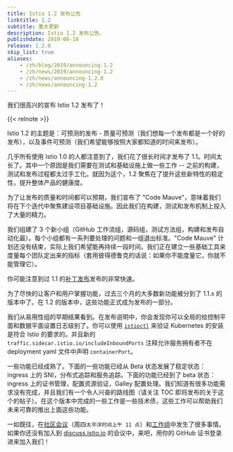 ```yaml
---
title: Istio 1.2 发布公告
linktitle: 1.2
subtitle: 重大更新
description: Istio 1.2 发布公告。
publishdate: 2019-06-18
release: 1.2.0
skip_list: true
aliases:
    - /zh/blog/2019/announcing-1.2
    - /zh/news/2019/announcing-1.2
    - /zh/news/announcing-1.2.0
    - /zh/news/announcing-1.2
---
```


我们很高兴的宣布 Istio 1.2 发布了！

{{< relnote >}}

Istio 1.2 的主题是：可预测的发布 - 质量可预测（我们想每一个发布都是一个好的发布），以及事件可预测（我们希望能够按照大家都知道的时间来发布）。

几乎所有使用 Istio 1.0 的人都注意到了，我们花了很长时间才发布了 1.1。时间太长了。其中一个原因是我们需要在测试和基础设施上做一些工作 -- 之前的构建，测试和发布过程都太过手工化。就因为这个，1.2 聚焦在了提升这些新特性的稳定性，提升整体产品的健康度。

为了让发布的质量和时间都可以预期，我们宣布了 "Code Mauve"，意味着我们将在下个迭代中聚焦建设项目基础设施。因此我们在构建，测试和发布机制上投入了大量的精力。

我们组建了 3 个新小组（GitHub 工作流组，源码组，测试方法组，构建和发布自动化最）。每个小组都有一系列要处理的问题和一组退出标准。"Code Mauve" 计划还没有结束，实际上我们希望能再持续一段时间。我们正在建立一些基础工具来度量每个团队定出来的指标（套用彼得德鲁克的话说：如果你不能度量它，你就不能管理它）。

你可能注意到过 1.1 的[补丁发布](/zh/news/)发布的非常快速。

为了尽快的让客户和用户掌握功能，过去三个月的大多数新功能被分到了 1.1.x 的版本中了。在 1.2 的版本中，这些功能正式成为发布的一部分。

我们从易用性组的早期结果看到。在发布说明中，你会发现你可以全局的给控制平面和数据平面设置日志级别了。你可以使用 [`istioctl`](/zh/docs/reference/commands/istioctl) 来验证 Kubernetes 的安装是符合 Istio 的要求的。并且新的 `traffic.sidecar.istio.io/includeInboundPorts` 注释允许服务拥有者不在 deployment yaml 文件中声明 `containerPort`。

一些功能已经成熟了。下面的一些功能已经从 Beta 状态发展了稳定状态：ingress 上的 SNI，分布式追踪和服务追踪。下面的功能已经到了 beta 状态：ingress 上的证书管理，配置资源验证，Galley 配置处理。我们知道有很多功能需求没有完成，并且我们有一个令人兴奋的路线图（请关注 TOC 即将发布的关于这个的帖子）。在这个版本中完成的一些工作是一些技术债，这些工作可以帮助我们未来可靠的推出上面这些功能。

一如既往，在[社区会议](https://github.com/istio/community#community-meeting)（周四`太平洋时间上午 11 点`）和[工作组](https://github.com/istio/community/blob/master/WORKING-GROUPS.md)中发生了很多事情。如果你还没有加入到 [discuss.istio.io](https://discuss.istio.io) 的会议中，来吧，用你的 GitHub 证书登录进来加入我们！
